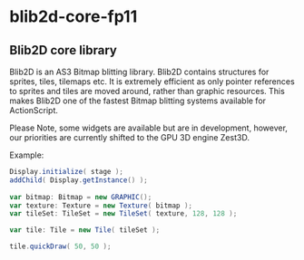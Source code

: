 blib2d-core-fp11
================

Blib2D core library
-------------------

Blib2D is an AS3 Bitmap blitting library. Blib2D contains structures for sprites, tiles, tilemaps etc. It is extremely efficient as only pointer references to sprites and tiles are moved around, rather than graphic resources. This makes Blib2D one of the fastest Bitmap blitting systems available for ActionScript.

Please Note, some widgets are available but are in development, however, our priorities are currently shifted to the GPU 3D engine Zest3D.

Example:

```actionscript
Display.initialize( stage );
addChild( Display.getInstance() );
	
var bitmap: Bitmap = new GRAPHIC();
var texture: Texture = new Texture( bitmap );
var tileSet: TileSet = new TileSet( texture, 128, 128 );

var tile: Tile = new Tile( tileSet );

tile.quickDraw( 50, 50 );
```
